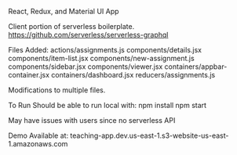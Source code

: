 React, Redux, and Material UI App

Client portion of serverless boilerplate.
https://github.com/serverless/serverless-graphql

Files Added:
actions/assignments.js
components/details.jsx
components/item-list.jsx
components/new-assignment.js
components/sidebar.jsx
components/viewer.jsx
containers/appbar-container.jsx
containers/dashboard.jsx
reducers/assignments.js

Modifications to multiple files.


To Run
Should be able to run local with:
npm install
npm start

May have issues with users since no serverless API

Demo Available at:
teaching-app.dev.us-east-1.s3-website-us-east-1.amazonaws.com